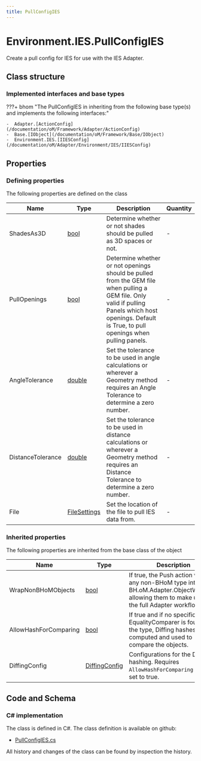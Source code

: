 ```yaml
---
title: PullConfigIES
---
```


# Environment.IES.PullConfigIES

Create a pull config for IES for use with the IES Adapter.

## Class structure

### Implemented interfaces and base types

???+ bhom "The PullConfigIES in inheriting from the following base type(s) and implements the following interfaces:"

    -  Adapter.[ActionConfig](/documentation/oM/Framework/Adapter/ActionConfig)
    -  Base.[IObject](/documentation/oM/Framework/Base/IObject)
    -  Environment.IES.[IIESConfig](/documentation/oM/Adapter/Environment/IES/IIESConfig)


## Properties



### Defining properties

The following properties are defined on the class

| Name             | Type             | Description      | Quantity         |
|------------------|------------------|------------------|------------------|
| ShadesAs3D | [bool](https://learn.microsoft.com/en-us/dotnet/api/System.Boolean?view=netstandard-2.0) | Determine whether or not shades should be pulled as 3D spaces or not. | - |
| PullOpenings | [bool](https://learn.microsoft.com/en-us/dotnet/api/System.Boolean?view=netstandard-2.0) | Determine whether or not openings should be pulled from the GEM file when pulling a GEM file. Only valid if pulling Panels which host openings. Default is True, to pull openings when pulling panels. | - |
| AngleTolerance | [double](https://learn.microsoft.com/en-us/dotnet/api/System.Double?view=netstandard-2.0) | Set the tolerance to be used in angle calculations or wherever a Geometry method requires an Angle Tolerance to determine a zero number. | - |
| DistanceTolerance | [double](https://learn.microsoft.com/en-us/dotnet/api/System.Double?view=netstandard-2.0) | Set the tolerance to be used in distance calculations or wherever a Geometry method requires an Distance Tolerance to determine a zero number. | - |
| File | [FileSettings](/documentation/oM/Framework/Adapter/FileSettings) | Set the location of the file to pull IES data from. | - |


### Inherited properties
The following properties are inherited from the base class of the object

| Name             | Type             | Description      | Quantity         |
|------------------|------------------|------------------|------------------|
| WrapNonBHoMObjects | [bool](https://learn.microsoft.com/en-us/dotnet/api/System.Boolean?view=netstandard-2.0) | If true, the Push action wraps any non-BHoM type into a BH.oM.Adapter.ObjectWrapper, allowing them to make use of the full Adapter workflow. | - |
| AllowHashForComparing | [bool](https://learn.microsoft.com/en-us/dotnet/api/System.Boolean?view=netstandard-2.0) | If true and if no specific EqualityComparer is found for the type, Diffing hashes are computed and used to compare the objects. | - |
| DiffingConfig | [DiffingConfig](/documentation/oM/Framework/Diffing/DiffingConfig) | Configurations for the Diffing hashing. Requires `AllowHashForComparing` to be set to true. | - |


## Code and Schema

### C# implementation

The class is defined in C#. The class definition is available on github:

- [PullConfigIES.cs](https://github.com/BHoM/IES_Toolkit/blob/develop/IES_oM/PullConfigIES.cs)

All history and changes of the class can be found by inspection the history.
